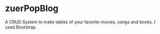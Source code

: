 # zuerPopBlog 
A CRUD System to make tables of your favorite movies, songs and books.
I used Bootstrap.

